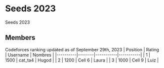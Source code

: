 # Seeds  2023
Seeds 2023
## Members
Codeforces ranking updated as of September 29th, 2023
| Position | Rating | Username  | Nombres   |
|----------|--------|-----------|-----------|
| 1        | 1500   | cat_ta4   | Hugod     |
| 2        | 1200   | Cell 6    | Laura     |
| 3        | 1000   | Cell 9    | Luiz      |
